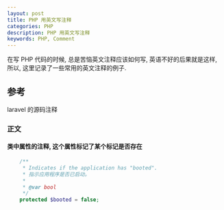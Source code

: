 ```yaml
---
layout: post
title: PHP 用英文写注释
categories: PHP
description: PHP 用英文写注释
keywords: PHP, Comment
---
```


在写 PHP 代码的时候, 总是苦恼英文注释应该如何写, 英语不好的后果就是这样, 所以, 这里记录了一些常用的英文注释的例子. 

## 参考

laravel 的源码注释

### 正文

#### 类中属性的注释, 这个属性标记了某个标记是否存在

```php
    /**
     * Indicates if the application has "booted".
     * 指示应用程序是否已启动。
     *
     * @var bool
     */
    protected $booted = false;
```

